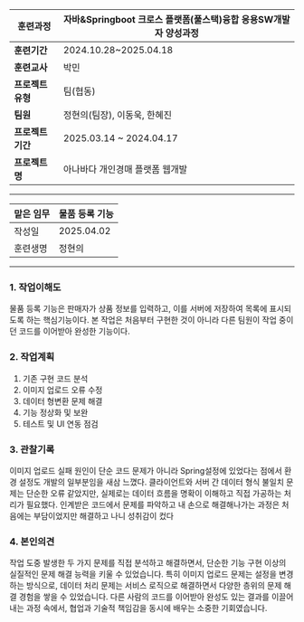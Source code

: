 
| **훈련과정**    | 자바&Springboot 크로스 플랫폼(풀스택)융합 응용SW개발자 양성과정 |
| ----------- | ----------------------------------------- |
| **훈련기간**    | 2024.10.28~2025.04.18                     |
| **훈련교사**    | 박민                                        |
| **프로젝트 유형** | 팀(협동)                                     |
| **팀원**      | 정현의(팀장), 이동욱, 한혜진                         |
| **프로젝트 기간** | 2025.03.14 ~ 2024.04.17                   |
| **프로젝트명**   | 아나바다 개인경매 플랫폼 웹개발                         |

---

| 맡은 임무 | 물품 등록 기능   |
| ----- | ---------- |
| 작성일   | 2025.04.02 |
| 훈련생명  | 정현의        |

---

### 1. 작업이해도
물품 등록 기능은 판매자가 상품 정보를 입력하고, 이를 서버에 저장하여 목록에 표시되도록 하는 핵심기능이다. 본 작업은 처음부터 구현한 것이 아니라 다른 팀원이 작업 중이던 코드를 이어받아 완성한 기능이다.

### 2. 작업계획
1. 기존 구현 코드 분석
2. 이미지 업로드 오류 수정
3. 데이터 형변환 문제 해결
4. 기능 정상화 및 보완
5. 테스트 및 UI 연동 점검
### 3. 관찰기록
이미지 업로드 실패 원인이 단순 코드 문제가 아니라 Spring설정에 있었다는 점에서 환경 설정도 개발의 일부분임을 새삼 느꼈다.
클라이언트와 서버 간 데이터 형식 불일치 문제는 단순한 오류 같았지만, 실제로는 데이터 흐름을 명확이 이해하고 직접 가공하는 처리가 필요했다.
인계받은 코드에서 문제를 파악하고 내 손으로 해결해나가는 과정은 처음에는 부담이었지만 해결하고 나니 성취감이 컸다

### 4. 본인의견
작업 도중 발생한 두 가지 문제를 직접 분석하고 해결하면서, 단순한 기능 구현 이상의 실질적인 문제 해결 능력을 키울 수 있었습니다. 특히 이미지 업로드 문제는 설정을 변경하는 방식으로, 데이터 처리 문제는 서비스 로직으로 해결하면서 다양한 층위의 문제 해결 경험을 쌓을 수 있었습니다. 다른 사람의 코드를 이어받아 완성도 있는 결과를 이끌어내는 과정 속에서, 협업과 기술적 책임감을 동시에 배우는 소중한 기회였습니다.